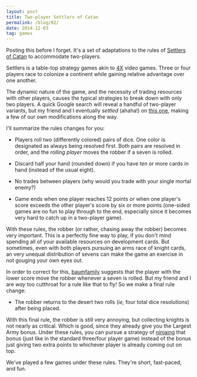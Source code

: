 ```yaml
---
layout: post
title: Two-player Settlers of Catan
permalink: /blog/02/
date: 2014-12-03
tag: games
---
```


Posting this before I forget. It's a set of adaptations to the rules of
[Settlers of Catan](http://www.catan.com) to accommodate two-players.

Settlers is a table-top strategy games akin to [4X][wiki4x]
video games. Three or four players race to colonize a continent while
gaining relative advantage over one another.

[wiki4x]: http://en.wikipedia.org/wiki/4X

The dynamic nature of the game, and the necessity of trading resources
with other players, causes the typical strategies to break down with
only two players. A quick Google search will reveal a handful of
two-player variants, but my friend and I eventually _settled_ (ahaha!)
on [this one][baum], making a few of our own modifications along the way.

[baum]: http://www.baumfamily.org/dave/settlers.html

I'll summarize the rules changes for you:

* Players roll two (differently colored) pairs of dice. One color is
  designated as always being resolved first. Both pairs are resolved in
  order, and the _rolling player_ moves the robber if a seven is
  rolled.

* Discard half your hand (rounded down) if you have _ten_ or more cards
  in hand (instead of the usual eight).

* No trades between players (why would you trade with your single mortal
  enemy?)

* Game ends when one player reaches 12 points _or_ when one player's
  score exceeds the other player's score by six or more points
  (one-sided games are no fun to play through to the end, especially
  since it becomes very hard to catch up in a two-player game).

With these rules, the robber (or rather, chasing away the robber)
becomes very important. This is a perfectly fine way to play, if you
don't mind spending all of your available resources on development
cards. But sometimes, even with both players pursuing an arms race of
knight cards, an very unequal distribution of sevens can make the game
an exercise in not gouging your own eyes out.

In order to correct for this, [baumfamily][baum] suggests that the
player with the lower score move the robber whenever a seven is rolled.
But my friend and I are _way_ too cutthroat for a rule like that to fly!
So we make a final rule change:

* The robber returns to the desert two rolls (_ie,_ four total dice
  resolutions) after being placed.

With this final rule, the robber is still very annoying, but collecting
knights is not nearly as critical. Which is good, since they already
give you the Largest Army bonus. Under these rules, you can pursue a
strategy of [ninjaing][] that bonus (just like in the standard three/four
player game) instead of the bonus just giving two extra points to
whichever player is already coming out on top.

[ninjaing]: http://www.urbandictionary.com/define.php?term=ninjaing

We've played a few games under these rules. They're short, fast-paced,
and fun.
